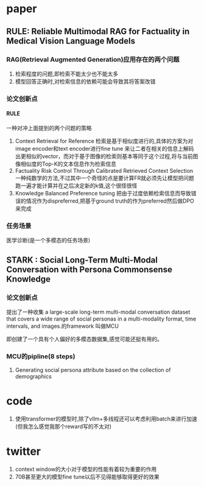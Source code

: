 # paper

## RULE: Reliable Multimodal RAG for Factuality in Medical Vision Language Models

### RAG(Retrieval Augmented Generation)应用存在的两个问题
1. 检索程度的问题,即检索不能太少也不能太多
2. 模型回答正确时,对检索信息的依赖可能会导致其将答案改错

### 论文创新点
#### RULE
一种对冲上面提到的两个问题的策略
1. Context Retrieval for Reference
检索是基于相似度进行的,具体的方案为对image encoder和text encoder进行fine tune 来让二者在相关的信息上解码出更相似的vector，而对于基于图像的检索则基本等同于这个过程,将与当前图像相似度的Top-K的文本信息作为检索信息
2. Factuality Risk Control Through Calibrated Retrieved Context Selection
一种纯数学的方法,不过其中一个奇怪的点是要计算FR就必须先让模型把问题跑一遍才能计算并在之后决定新的k值,这个很怪很怪
3. Knowledge Balanced Preference tuning
把由于过度依赖检索信息而导致错误的情况作为dispreferred,把基于ground truth的作为preferred然后做DPO来完成

### 任务场景
医学诊断(是一个多模态的任务场景)

## STARK : Social Long-Term Multi-Modal Conversation with Persona Commonsense Knowledge

### 论文创新点
提出了一种收集 a large-scale
long-term multi-modal conversation dataset
that covers a wide range of social personas in a multi-modality format, time intervals, and images.的framework 叫做MCU

即创建了一个具有个人偏好的多模态数据集,感觉可能还挺有用的。

### MCU的pipline(8 steps)
1. Generating social persona attribute based on the collection of demographics


# code
1. 使用transformer的模型时,除了vllm+多线程还可以考虑利用batch来进行加速(但我怎么感觉我那个reward写的不太对)

# twitter
1. context window的大小对于模型的性能有着较为重要的作用
2. 70B甚至更大的模型fine tune以后不见得能够取得更好的效果